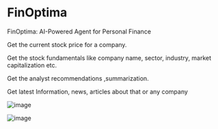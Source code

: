 # FinOptima
FinOptima: AI-Powered Agent for Personal Finance 

Get the current stock price for a company.

Get the stock fundamentals like company name, sector, industry, market capitalization etc.

Get the analyst recommendations ,summarization.

Get latest Information, news, articles about that or any company 


![image](https://github.com/user-attachments/assets/e7d581a5-2810-49cd-a098-7e907789dbec)

![image](https://github.com/user-attachments/assets/1eaaae28-7ddf-4b89-97a6-ad8af15309ff)

